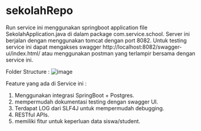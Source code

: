 # sekolahRepo
Run service ini menggunakan springboot application file SekolahApplication.java di dalam package com.service.school. Server ini berjalan dengan menggunakan tomcat dengan port 8082.
Untuk testing service ini dapat mengakses swagger http://localhost:8082/swagger-ui/index.html/ atau menggunakan postman yang terlampir bersama dengan service ini.

Folder Structure :
![image](https://github.com/Yosu4/sekolahRepo/assets/38896649/eeaffc27-a548-44dd-9a30-be1b87f38761)

Feature yang ada di Service ini :
1. Menggunakan integrasi SpringBoot + Postgres.
2. mempermudah dokumentasi testing dengan swagger UI.
3. Terdapat LOG dari SLF4J untuk mempermudah debugging.
4. RESTful APIs.
5. memiliki fitur untuk keperluan data siswa/student.
